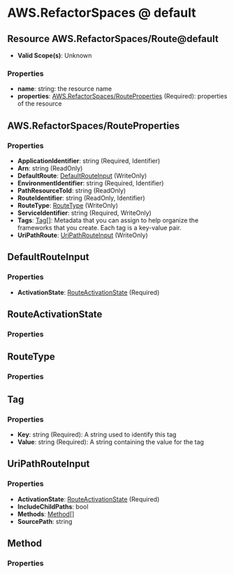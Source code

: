 # AWS.RefactorSpaces @ default

## Resource AWS.RefactorSpaces/Route@default
* **Valid Scope(s)**: Unknown
### Properties
* **name**: string: the resource name
* **properties**: [AWS.RefactorSpaces/RouteProperties](#awsrefactorspacesrouteproperties) (Required): properties of the resource

## AWS.RefactorSpaces/RouteProperties
### Properties
* **ApplicationIdentifier**: string (Required, Identifier)
* **Arn**: string (ReadOnly)
* **DefaultRoute**: [DefaultRouteInput](#defaultrouteinput) (WriteOnly)
* **EnvironmentIdentifier**: string (Required, Identifier)
* **PathResourceToId**: string (ReadOnly)
* **RouteIdentifier**: string (ReadOnly, Identifier)
* **RouteType**: [RouteType](#routetype) (WriteOnly)
* **ServiceIdentifier**: string (Required, WriteOnly)
* **Tags**: [Tag](#tag)[]: Metadata that you can assign to help organize the frameworks that you create. Each tag is a key-value pair.
* **UriPathRoute**: [UriPathRouteInput](#uripathrouteinput) (WriteOnly)

## DefaultRouteInput
### Properties
* **ActivationState**: [RouteActivationState](#routeactivationstate) (Required)

## RouteActivationState
### Properties

## RouteType
### Properties

## Tag
### Properties
* **Key**: string (Required): A string used to identify this tag
* **Value**: string (Required): A string containing the value for the tag

## UriPathRouteInput
### Properties
* **ActivationState**: [RouteActivationState](#routeactivationstate) (Required)
* **IncludeChildPaths**: bool
* **Methods**: [Method](#method)[]
* **SourcePath**: string

## Method
### Properties

